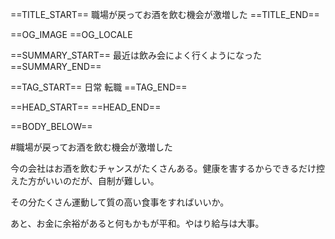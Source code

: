 ==TITLE_START==
職場が戻ってお酒を飲む機会が激増した
==TITLE_END==

==OG_IMAGE 
==OG_LOCALE 

==SUMMARY_START==
最近は飲み会によく行くようになった
==SUMMARY_END==

==TAG_START==
日常 転職
==TAG_END==

==HEAD_START==
==HEAD_END==

==BODY_BELOW==

#職場が戻ってお酒を飲む機会が激増した

今の会社はお酒を飲むチャンスがたくさんある。健康を害するからできるだけ控えた方がいいのだが、自制が難しい。

その分たくさん運動して質の高い食事をすればいいか。

あと、お金に余裕があると何もかもが平和。やはり給与は大事。
